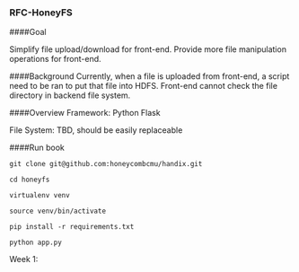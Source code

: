 ###              RFC-HoneyFS

####Goal

Simplify file upload/download for front-end.
Provide more file manipulation operations for front-end.

####Background
Currently, when a file is uploaded from front-end, a script need to be ran to put that file into HDFS. Front-end cannot check the file directory in backend file system.
 
####Overview
Framework: Python Flask

File System: TBD, should be easily replaceable 
 

####Run book
```
git clone git@github.com:honeycombcmu/handix.git

cd honeyfs

virtualenv venv

source venv/bin/activate

pip install -r requirements.txt

python app.py
```

Week 1: 
